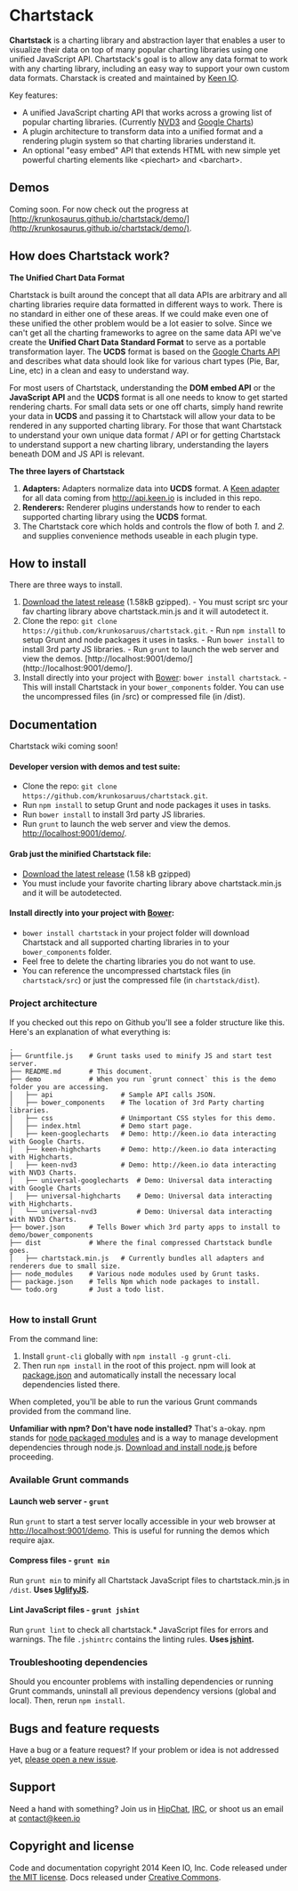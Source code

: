 # Chartstack

**Chartstack** is a charting library and abstraction layer that enables a user to visualize their data on top of many popular charting libraries using one unified JavaScript API. Chartstack's goal is to allow any data format to work with any charting library, including an easy way to support your own custom data formats. Charstack is created and maintained by [Keen IO](http://keen.io/).

Key features:
- A unified JavaScript charting API that works across a growing list of popular charting libraries. (Currently [NVD3](http://nvd3.org/) and [Google Charts](https://developers.google.com/chart/))
- A plugin architecture to transform data into a unified format and a rendering plugin system so that charting libraries understand it.
- An optional "easy embed" API that extends HTML with new simple yet powerful charting elements like &lt;piechart> and &lt;barchart>.

## Demos

Coming soon. For now check out the progress at [http://krunkosaurus.github.io/chartstack/demo/](http://krunkosaurus.github.io/chartstack/demo/).

## How does Chartstack work?

**The Unified Chart Data Format**

Chartstack is built around the concept that all data APIs are arbitrary and all charting libraries require data formatted in different ways to work. There is no standard in either one of these areas.  If we could make even one of these unified the other problem would be a lot easier to solve. Since we can't get all the charting frameworks to agree on the same data API we've create the **Unified Chart Data Standard Format** to serve as a portable transformation layer.  The **UCDS** format is based on the [Google Charts API](https://developers.google.com/chart/interactive/docs/reference) and describes what data should look like for various chart types (Pie, Bar, Line, etc) in a clean and easy to understand way.     

For most users of Chartstack, understanding the **DOM embed API** or the **JavaScript API** and the **UCDS** format is all one needs to know to get started rendering charts. For small data sets or one off charts, simply hand rewrite your data in **UCDS** and passing it to Chartstack will allow your data to be rendered in any supported charting library.  For those that want Chartstack to understand your own unique data format / API or for getting Chartstack to understand support a new charting library, understanding the layers beneath DOM and JS API is relevant.

**The three layers of Chartstack**

1. **Adapters:** Adapters normalize data into **UCDS** format.  A [Keen adapter](src/adapter/chartstack.keen.universal.adapter.js) for all data coming from http://api.keen.io is included in this repo.
2. **Renderers:** Renderer plugins understands how to render to each supported charting library using the **UCDS** format.
2. The Chartstack core which holds and controls the flow of both *1.* and *2.* and supplies convenience methods useable in each plugin type.

## How to install

There are three ways to install.

1. [Download the latest release](https://github.com/krunkosaurus/chartstack/releases/download/v0.0.1/chartstack.min.js) (1.58kB gzipped).
       - You must script src your fav charting library above chartstack.min.js and it will autodetect it.
2. Clone the repo: `git clone https://github.com/krunkosaruus/chartstack.git`.
       - Run `npm install` to setup Grunt and node packages it uses in tasks.
       - Run `bower install` to install 3rd party JS libraries.
       - Run `grunt` to launch the web server and view the demos. [http://localhost:9001/demo/](http://localhost:9001/demo/].
3. Install directly into your project with [Bower](http://bower.io): `bower install chartstack`.
       - This will install Chartstack in your `bower_components` folder.  You can use the uncompressed files (in /src) or compressed file (in /dist).

## Documentation

Chartstack wiki coming soon!

#### Developer version with demos and test suite:

- Clone the repo: `git clone https://github.com/krunkosaruus/chartstack.git`.
- Run `npm install` to setup Grunt and node packages it uses in tasks.
- Run `bower install` to install 3rd party JS libraries.
- Run `grunt` to launch the web server and view the demos. [http://localhost:9001/demo/](http://localhost:9001/demo/).

#### Grab just the minified Chartstack file:	
- [Download the latest release](https://github.com/krunkosaurus/chartstack/releases/download/v0.0.1/chartstack.min.js) (1.58 kB gzipped)
- You must include your favorite charting library above chartstack.min.js and it will be autodetected.

#### Install directly into your project with [Bower](http://bower.io):
- `bower install chartstack` in your project folder will download Chartstack and all supported charting libraries in to your `bower_components` folder.
- Feel free to delete the charting libraries you do not want to use.
- You can reference the uncompressed chartstack files (in `chartstack/src`) or just the compressed file (in `chartstack/dist`).

### Project architecture

If you checked out this repo on Github you'll see a folder structure like this. Here's an explanation of what everything is:

```
.
├── Gruntfile.js	# Grunt tasks used to minify JS and start test server.
├── README.md		# This document.
├── demo			# When you run `grunt connect` this is the demo folder you are accessing.
│   ├── api					# Sample API calls JSON.
│   ├── bower_components	# The location of 3rd Party charting libraries.
│   ├── css					# Unimportant CSS styles for this demo.
│   ├── index.html			# Demo start page.
│   ├── keen-googlecharts	# Demo: http://keen.io data interacting with Google Charts.
│   ├── keen-highcharts		# Demo: http://keen.io data interacting with Highcharts.
│   ├── keen-nvd3			# Demo: http://keen.io data interacting with NVD3 Charts.
│   ├── universal-googlecharts	# Demo: Universal data interacting with Google Charts
│   ├── universal-highcharts	# Demo: Universal data interacting with Highcharts.
│   └── universal-nvd3			# Demo: Universal data interacting with NVD3 Charts.
├── bower.json		# Tells Bower which 3rd party apps to install to demo/bower_components
├── dist			# Where the final compressed Chartstack bundle goes.
│   ├── chartstack.min.js	# Currently bundles all adapters and renderers due to small size.
├── node_modules	# Various node modules used by Grunt tasks.
├── package.json	# Tells Npm which node packages to install.
└── todo.org		# Just a todo list.


```

### How to install Grunt

From the command line:

1. Install `grunt-cli` globally with `npm install -g grunt-cli`.
2. Then run `npm install` in the root of this project. npm will look at [package.json](https://github.com/krunkosaurus/chartstack/blob/master/package.json) and automatically install the necessary local dependencies listed there.

When completed, you'll be able to run the various Grunt commands provided from the command line.

**Unfamiliar with npm? Don't have node installed?** That's a-okay. npm stands for [node packaged modules](http://npmjs.org/) and is a way to manage development dependencies through node.js. [Download and install node.js](http://nodejs.org/download/) before proceeding.

### Available Grunt commands

#### Launch web server - `grunt`
Run `grunt` to start a test server locally accessible in your web browser at [http://localhost:9001/demo](http://localhost:9001/demo/).  This is useful for running the demos which require ajax.

#### Compress files - `grunt min`
Run `grunt min` to minify all Chartstack JavaScript files to chartstack.min.js in `/dist`. **Uses [UglifyJS](http://lisperator.net/uglifyjs/).**

#### Lint JavaScript files - `grunt jshint`
Run `grunt lint` to check all chartstack.* JavaScript files for errors and warnings.  The file `.jshintrc` contains the linting rules. **Uses [jshint](http://www.jshint.com/).**

### Troubleshooting dependencies

Should you encounter problems with installing dependencies or running Grunt commands, uninstall all previous dependency versions (global and local). Then, rerun `npm install`.

## Bugs and feature requests

Have a bug or a feature request? If your problem or idea is not addressed yet, [please open a new issue](https://github.com/krunkosaurus/chartstack/issues/new).

## Support

Need a hand with something? Join us in [HipChat](http://users.keen.io/), [IRC](http://webchat.freenode.net/?channels=keen-io), or shoot us an email at [contact@keen.io](mailto:contact@keen.io)

## Copyright and license

Code and documentation copyright 2014 Keen IO, Inc. Code released under [the MIT license](LICENSE). Docs released under [Creative Commons](LICENSE).
